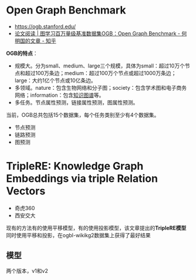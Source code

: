 # Open Graph Benchmark

* https://ogb.stanford.edu/
* <a href=" https://zhuanlan.zhihu.com/p/165996331">论文阅读 | 图学习百万量级基准数据集OGB：Open Graph Benchmark - 何明国的文章 - 知乎</a>

**OGB的特点**：

- 规模大。分为small、medium、large三个规模，具体为small：超过10万个节点和超过100万条边；medium：超过100万个节点或超过1000万条边；large：大约1亿个节点或10亿条边。
- 多领域。nature：包含生物网络和分子图；society：包含学术图和电子商务网络；information：包含[知识图谱](https://www.zhihu.com/search?q=知识图谱&search_source=Entity&hybrid_search_source=Entity&hybrid_search_extra={"sourceType"%3A"article"%2C"sourceId"%3A"165996331"})等。
- 多任务。节点属性预测，链接属性预测，图属性预测。

当前，OGB总共包括15个数据集，每个任务类别至少有4个数据集。

* 节点预测
* 链路预测
* 图预测



# TripleRE: Knowledge Graph Embeddings via triple Relation Vectors
* 奇虎360
* 西安交大

现有的方法有的使用平移模型，有的使用投影模型，该文章提出的**TripleRE模型**同时使用平移和投影，在ogbl-wikikg2数据集上获得了最好结果

## 模型

两个版本，v1和v2



